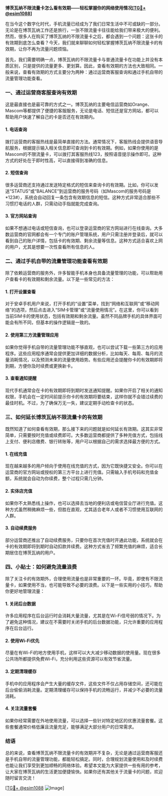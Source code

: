 **博茨瓦纳不限流量卡怎么看有效期——轻松掌握你的网络使用情况[[TG💪+ @esim1088](https://t.me/s/esim1088)]**

在当今这个数字化时代，手机流量已经成为了我们日常生活中不可或缺的一部分。无论是在博茨瓦纳工作还是旅行，一张不限流量卡往往能给我们带来极大的便利。然而，很多人在购买了博茨瓦纳的不限流量卡之后，都会遇到一个问题：这张卡的有效期到底怎么查看？今天，我们就来聊聊如何轻松掌握博茨瓦纳不限流量卡的有效期，让你不再为流量问题烦恼。

首先，我们需要明确一点，博茨瓦纳的不限流量卡与普通流量卡在功能上并没有本质区别，只是提供的流量更多、更划算。因此，查看有效期的方法也大致相同。一般来说，查看有效期的方式主要分为两种：通过运营商客服查询和通过手机自带的流量管理功能查看。

### **一、通过运营商客服查询有效期**

这是最直接也是最可靠的方式之一。博茨瓦纳的主要电信运营商如Orange、Mascom等都提供了便捷的客服服务，无论是电话、短信还是官方网站，都可以帮助用户快速了解自己的卡是否还在有效期内。

#### **1. 电话查询**
拨打运营商的客服热线是最简单直接的方法。通常情况下，客服热线会提供语音导航服务，根据提示输入相关信息即可查询到卡的有效期。例如，如果你使用的是Mascom的不限流量卡，可以拨打其客服热线123，按照语音提示操作即可。这种方式的好处在于即时性高，可以直接得到准确的信息。

#### **2. 短信查询**
很多运营商还支持通过发送特定格式的短信来查询卡的有效期。比如，你可以发送“STATUS”或“BALANCE”到运营商的服务号码（如Mascom的服务号码是*123#），系统会自动回复一条包含有效期信息的短信。这种方式非常适合那些不习惯打电话的人群，只需动动手指就能完成查询。

#### **3. 官方网站查询**
如果不想通过电话或短信查询，也可以登录运营商的官方网站进行在线查询。大多数运营商的官网都会有一个专门的账户管理系统，用户只需注册并登录后，就可以看到自己的账户详情，包括卡的有效期、剩余流量等信息。这种方式适合喜欢上网的用户，尤其是想要一次性查看所有信息的人。

### **二、通过手机自带的流量管理功能查看有效期**

除了依赖运营商的服务外，许多智能手机本身也具备流量管理的功能，可以帮助用户查看卡的有效期和剩余流量。以下是一些常见的方法：

#### **1. 打开设置查看**
对于安卓手机用户来说，打开手机的“设置”菜单，找到“网络和互联网”或“移动网络”的选项，然后点击进入“SIM卡管理”或“流量使用情况”。在这里，你可以看到当前SIM卡的使用状态，包括有效期和剩余流量。虽然不同品牌手机的具体界面可能会有所不同，但基本的操作逻辑是一致的。

#### **2. 使用第三方流量管理应用**
如果你觉得手机自带的流量管理功能不够直观，也可以尝试下载一些第三方的应用程序。这些应用程序通常会提供更加详细的数据分析，比如每天、每周、每月的流量消耗情况，以及预测未来的流量使用趋势。有些应用还会提醒你卡的有效期即将到期，方便你及时续费或更换新卡。

#### **3. 查看通知提醒**
现代手机通常会在卡的有效期即将到期时发送通知提醒。如果你开启了相关的通知权限，手机会在一定时间前提示你卡的有效期将要结束，这样你就不会错过续费的最佳时机。不过，为了确保万无一失，建议定期手动检查卡的状态。

### **三、如何延长博茨瓦纳不限流量卡的有效期**

既然知道了如何查看有效期，那么接下来的问题就是如何延长有效期。这其实非常简单，只需要按时充值或续费即可。大多数运营商都提供了多种充值方式，包括线上支付、便利店缴费、银行转账等，用户可以根据自己的需求选择最方便的方式。

#### **1. 在线充值**
现在越来越多的用户倾向于使用在线充值的方式，因为它既快捷又安全。你可以在运营商的官方网站或授权的第三方平台上进行充值。只需输入手机号码和充值金额，系统就会自动为你续费，整个过程只需几分钟。

#### **2. 实体店充值**
如果你不太熟悉线上操作，也可以选择去当地的便利店或电信营业厅进行充值。这种方式虽然稍微麻烦一些，但胜在直观，尤其适合老年人或者不习惯使用互联网的人群。

#### **3. 自动续费服务**
部分运营商还推出了自动续费服务，只要你在首次充值时开通此功能，系统就会在卡的有效期即将到期时自动扣款并续费。这种方式省去了频繁充值的麻烦，适合长期居住在博茨瓦纳的用户。

### **四、小贴士：如何避免流量浪费**

除了关注卡的有效期外，合理使用流量也是非常重要的一环。毕竟，即使有不限流量卡，如果使用不当，也可能导致不必要的浪费。以下是一些实用的小技巧，帮助你更好地管理流量：

#### **1. 关闭后台数据**
许多应用程序在后台运行时会消耗大量流量，尤其是在Wi-Fi信号弱的情况下。为了避免这种情况，建议在不需要时关闭手机的后台数据功能，只允许重要的应用程序在后台运行。

#### **2. 使用Wi-Fi优先**
尽量在有Wi-Fi的地方使用手机，这样可以大大减少移动数据的使用量。现在很多公共场所都提供免费Wi-Fi，充分利用这些资源可以有效节省流量。

#### **3. 定期清理缓存**
手机中的应用程序会产生大量的缓存文件，这些文件不仅占用存储空间，还可能在后台偷偷消耗流量。定期清理缓存可以保持手机的流畅运行，并减少不必要的流量消耗。

#### **4. 关注流量套餐**
如果你经常需要在外地使用流量，可以选择一些针对特定地区的优惠流量套餐。这些套餐通常价格低廉且流量充足，能够满足大部分用户的日常需求。

### **结语**

总的来说，查看博茨瓦纳不限流量卡的有效期并不复杂，无论是通过运营商客服还是手机自带的流量管理功能，都能轻松搞定。同时，合理规划流量使用和及时续费也能让我们享受到更加顺畅的网络体验。希望本文能为大家提供一些有用的参考，让大家在博茨瓦纳的生活更加便捷愉快。如果你还有其他关于流量卡的问题，欢迎随时留言交流！

[[TG💪+ @esim1088](https://t.me/s/esim1088) ![Image](https://i.postimg.cc/4NQfJmqS/Snipaste-2025-05-13-00-14-12.png)]